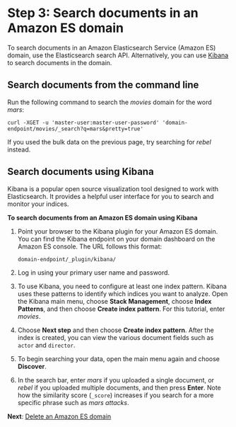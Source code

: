 # Step 3: Search documents in an Amazon ES domain<a name="es-gsg-search"></a>

To search documents in an Amazon Elasticsearch Service \(Amazon ES\) domain, use the Elasticsearch search API\. Alternatively, you can use [Kibana](es-kibana.md) to search documents in the domain\.

## Search documents from the command line<a name="es-gsg-search-cli"></a>

Run the following command to search the *movies* domain for the word *mars*:

```
curl -XGET -u 'master-user:master-user-password' 'domain-endpoint/movies/_search?q=mars&pretty=true'
```

If you used the bulk data on the previous page, try searching for *rebel* instead\.

## Search documents using Kibana<a name="es-gsg-search-kibana"></a>

Kibana is a popular open source visualization tool designed to work with Elasticsearch\. It provides a helpful user interface for you to search and monitor your indices\. 

**To search documents from an Amazon ES domain using Kibana**

1. Point your browser to the Kibana plugin for your Amazon ES domain\. You can find the Kibana endpoint on your domain dashboard on the Amazon ES console\. The URL follows this format:

   ```
   domain-endpoint/_plugin/kibana/
   ```

1. Log in using your primary user name and password\.

1. To use Kibana, you need to configure at least one index pattern\. Kibana uses these patterns to identify which indices you want to analyze\. Open the Kibana main menu, choose **Stack Management**, choose **Index Patterns**, and then choose **Create index pattern**\. For this tutorial, enter *movies*\.

1. Choose **Next step** and then choose **Create index pattern**\. After the index is created, you can view the various document fields such as `actor` and `director`\. 

1. To begin searching your data, open the main menu again and choose **Discover**\.

1. In the search bar, enter *mars* if you uploaded a single document, or *rebel* if you uploaded multiple documents, and then press **Enter**\. Note how the similarity score \(`_score`\) increases if you search for a more specific phrase such as *mars attacks*\.

**Next**: [Delete an Amazon ES domain ](es-gsg-deleting.md)